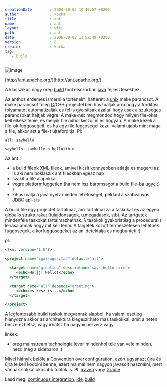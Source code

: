 ```yaml
---
creationDate        : 2004-08-05 10:40:57 +0200 
author              : kocka 
title               : ant 
name                : ant 
layout              : wiki 
path                : ant 
date                : 2006-09-08 13:52:49 +0200 
version             : 8 
creator             : kocka 
tag:
   - build
---
```

![image](http://hackers.forgeahead.hu/space/banners/sidebar/ant_logo_large.gif)<br/>

[http://ant.apache.org/](http://ant.apache.org/)

A klasszikus nagy öreg [build](build.html) tool elsosorban [java](java.html) fejlesztesekhez.

Az anthoz erdemes ismerni a tortenelmi hatteret: a [unix](unix.html) make parancsot. A make parancsot foleg [C](C.html)/C++ projectekben hasznaljak arra hogy a forditasi folyamatot automatizaljak es fel is gyorsitsak azaltal hogy csak a szukseges parancsokat hajtjak vegre. A make-nek megmondod hogy milyen file-okat kell elkeszitenie, es melyik file mibol keszul el es hogyan. A make kezeli a file-ok fuggosegeit, es ha egy file foggosegei kozul valami ujabb mint maga a file, akkor azt a file-t ujraforditja. Pl:

```
all: sayhello

sayhello: sayhello.o hellolib.o
```

Az ant :

*   a build fileok [XML](XML.html) fileok, amivel kicsit konnyebben atlatja es megerti az is aki nem boklaszik ant fileokban egesz nap
*   szakit a file alapokkal
*   vegre platformfuggetlen (ha nem irsz baromsagot a build file-ba ugye ;) )
*   kihasznalja a java nyelv minden lehetoseget, peldaul a szabvanyos [JDBC](JDBC.html) api-t is

A build file egy projectet tartalmaz, ami tartalmazza a taskokat es az egyeb globalis strukturakat (tulajdonsagok, utmegadasok, stb). Az tartgetek mindenfele taskokat tartalmazhatnak. A tasokok gyakorlatilag a proceduralis leirasa annak hogy mit kell tenni. A targetek kozott termeszetesen lehetnek fuggosegek, a korfuggosegeket az ant detektalja es megbunteti :)

pl:

```xml
<?xml version="1.0"?>

<project name="igazsagosztas" default="all">

  <target name="greeting" description="says hello nice">
     <echo>Ho:jj! Hello!</echo>
  </target>

  <target name="all" depends="greeting">
     <echo>es kesz is...</echo>
  </target>

</project>
```

A legfontosabb build taskok megvannak alapbol, ha valami esetleg hianyozna akkor az architektura kiegeszithato mas taskokkal, amit a neten beszerezhetsz, vagy irhatsz ha nagyon perverz vagy.

linkek:

*   oreg mainstream technologia leven mindenhol tele van vele minden, nezd meg a sidebaron :)

Mivel hiányik belőle a Convention over configuration, ezért ugyanazt újra és újra le kell kódolni benne, ezért ma már nem nagyon javasolt használni, mert vannak sokkal okosabb toolok is. Pl. [maven](maven.html) vagy [Gradle](gradle.html)

Lasd meg: [continuous integration](Continuous%20Integration.html), [ide](IDE.html), [build](build.html)
